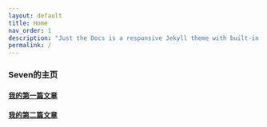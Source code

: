 ```yaml
---
layout: default
title: Home
nav_order: 1
description: "Just the Docs is a responsive Jekyll theme with built-in search that is easily customizable and hosted on GitHub Pages."
permalink: /
---
```


### Seven的主页


#### [我的第一篇文章](README.md)
#### [我的第二篇文章](posts/hello_world.md)
